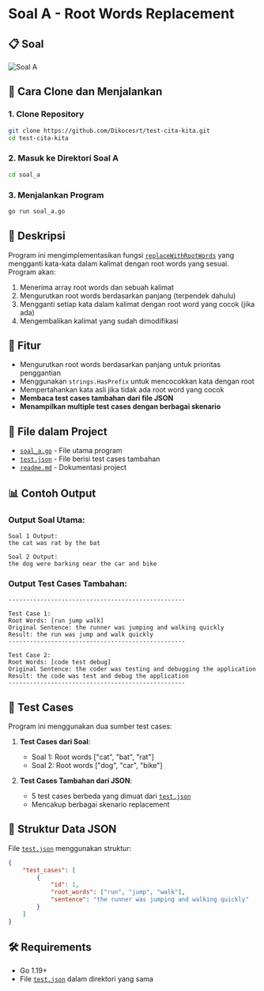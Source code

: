# Soal A - Root Words Replacement

## 📋 Soal

![Soal A](https://res.cloudinary.com/dy2fwknbn/image/upload/v1752065801/Screenshot_2025-07-09_at_12.55.31_hv8ngi.png)

## 🚀 Cara Clone dan Menjalankan

### 1. Clone Repository

```bash
git clone https://github.com/Dikocesrt/test-cita-kita.git
cd test-cita-kita
```

### 2. Masuk ke Direktori Soal A

```bash
cd soal_a
```

### 3. Menjalankan Program

```bash
go run soal_a.go
```

## 📝 Deskripsi

Program ini mengimplementasikan fungsi [`replaceWithRootWords`](soal_a.go) yang mengganti kata-kata dalam kalimat dengan root words yang sesuai. Program akan:

1. Menerima array root words dan sebuah kalimat
2. Mengurutkan root words berdasarkan panjang (terpendek dahulu)
3. Mengganti setiap kata dalam kalimat dengan root word yang cocok (jika ada)
4. Mengembalikan kalimat yang sudah dimodifikasi

## 🔧 Fitur

-   Mengurutkan root words berdasarkan panjang untuk prioritas penggantian
-   Menggunakan `strings.HasPrefix` untuk mencocokkan kata dengan root
-   Mempertahankan kata asli jika tidak ada root word yang cocok
-   **Membaca test cases tambahan dari file JSON**
-   **Menampilkan multiple test cases dengan berbagai skenario**

## 📁 File dalam Project

-   [`soal_a.go`](soal_a.go) - File utama program
-   [`test.json`](test.json) - File berisi test cases tambahan
-   [`readme.md`](readme.md) - Dokumentasi project

## 📊 Contoh Output

### Output Soal Utama:

```
Soal 1 Output:
the cat was rat by the bat

Soal 2 Output:
the dog were barking near the car and bike
```

### Output Test Cases Tambahan:

```
--------------------------------------------------

Test Case 1:
Root Words: [run jump walk]
Original Sentence: the runner was jumping and walking quickly
Result: the run was jump and walk quickly
--------------------------------------------------

Test Case 2:
Root Words: [code test debug]
Original Sentence: the coder was testing and debugging the application
Result: the code was test and debug the application
--------------------------------------------------
```

## 🧪 Test Cases

Program ini menggunakan dua sumber test cases:

1. **Test Cases dari Soal**:

    - Soal 1: Root words ["cat", "bat", "rat"]
    - Soal 2: Root words ["dog", "car", "bike"]

2. **Test Cases Tambahan dari JSON**:
    - 5 test cases berbeda yang dimuat dari [`test.json`](test.json)
    - Mencakup berbagai skenario replacement

## 🔧 Struktur Data JSON

File [`test.json`](test.json) menggunakan struktur:

```json
{
    "test_cases": [
        {
            "id": 1,
            "root_words": ["run", "jump", "walk"],
            "sentence": "the runner was jumping and walking quickly"
        }
    ]
}
```

## 🛠️ Requirements

-   Go 1.19+
-   File [`test.json`](test.json) dalam direktori yang sama
